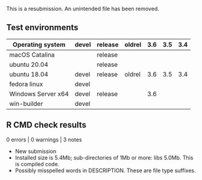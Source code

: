 This is a resubmission.  An unintended file has been removed.

## Test environments

Operating system   | devel | release | oldrel | 3.6 | 3.5 | 3.4
-------------------|-------|---------|--------|-----|-----|----
macOS Catalina     |       | release |        |     |     |
ubuntu 20.04       |       | release |        |     |     |
ubuntu 18.04       | devel | release | oldrel | 3.6 | 3.5 | 3.4
fedora linux       | devel |         |        |     |     |
Windows Server x64 | devel | release |        | 3.6 |     |
win-builder        | devel |         |        |     |     |

## R CMD check results

0 errors | 0 warnings | 3 notes

* New submission
* Installed size is  5.4Mb; sub-directories of 1Mb or more: libs 5.0Mb.  This is
  compiled code.
* Possibly misspelled words in DESCRIPTION.  These are file type suffixes.
